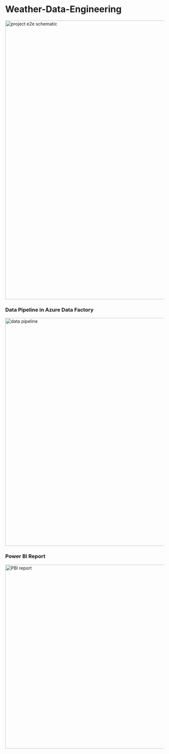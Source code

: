 # Weather-Data-Engineering
<img width="887" alt="project e2e schematic" src="https://github.com/johnuzoma/Weather-Data-Engineering/assets/18267074/072e85f1-5aa2-4b04-a4c6-b37e2417586b">


### Data Pipeline in Azure Data Factory
<img width="725" alt="data pipeline" src="https://github.com/johnuzoma/Weather-Data-Engineering/assets/18267074/04c2b4da-cccc-41d3-b76d-cbba01432fa0">

### Power BI Report
<img width="585" alt="PBI report" src="https://github.com/johnuzoma/Weather-Data-Engineering/assets/18267074/1a053ecc-4a12-41f7-93c4-fe5fb5f61c76">


